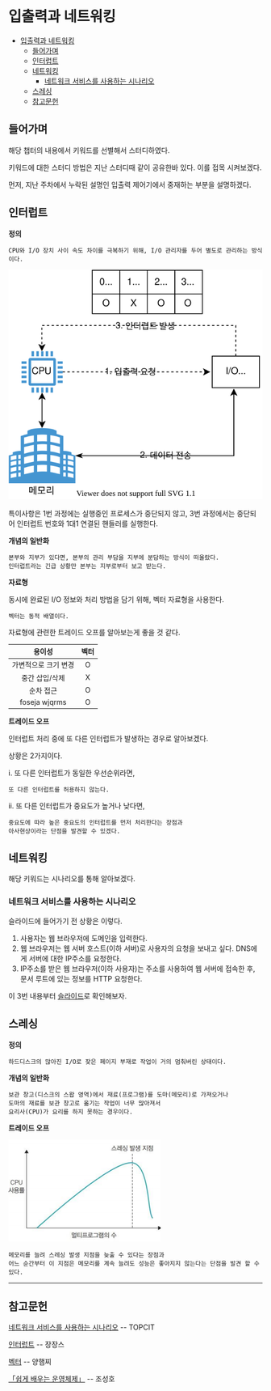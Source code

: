 # 입출력과 네트워킹

- [입출력과 네트워킹](#입출력과-네트워킹)
  - [들어가며](#들어가며)
  - [인터럽트](#인터럽트)
  - [네트워킹](#네트워킹)
    - [네트워크 서비스를 사용하는 시나리오](#네트워크-서비스를-사용하는-시나리오)
  - [스레싱](#스레싱)
  - [참고문헌](#참고문헌)

## 들어가며

해당 챕터의 내용에서 키워드를 선별해서 스터디하였다.

키워드에 대한 스터디 방법은 지난 스터디때 같이 공유한바 있다. 이를 접목 시켜보겠다.

먼저, 지난 주차에서 누락된 설명인 입출력 제어기에서 중재하는 부분을 설명하겠다.

## 인터럽트

**정의**
  
    CPU와 I/O 장치 사이 속도 차이를 극복하기 위해, I/O 관리자를 두어 별도로 관리하는 방식이다.

![Interrupt](assets/interrupt.drawio.svg)

특이사항은 1번 과정에는 실행중인 프로세스가 중단되지 않고, 3번 과정에서는 중단되어 인터럽트 번호와 1대1 연결된 핸들러를 실행한다.

**개념의 일반화**

    본부와 지부가 있다면, 본부의 관리 부담을 지부에 분담하는 방식이 떠올랐다. 
    인터럽트라는 긴급 상황만 본부는 지부로부터 보고 받는다.

**자료형**

동시에 완료된 I/O 정보와 처리 방법을 담기 위해, 벡터 자료형을 사용한다.

    벡터는 동적 배열이다.

자료형에 관련한 트레이드 오프를 알아보는게 좋을 것 같다.

|        용이성        | 벡터  |
| :------------------: | :---: |
| 가변적으로 크기 변경 |   O   |
|    중간 삽입/삭제    |   X   |
|      순차 접근       |   O   |
|    foseja wjqrms     |   O   |

**트레이드 오프**
  
인터럽트 처리 중에 또 다른 인터럽트가 발생하는 경우로 알아보겠다.

상황은 2가지이다.

ⅰ. 또 다른 인터럽트가 동일한 우선순위라면,

    또 다른 인터럽트를 허용하지 않는다.

ⅱ. 또 다른 인터럽트가 중요도가 높거나 낮다면,

    중요도에 따라 높은 중요도의 인터럽트를 먼저 처리한다는 장점과
    아사현상이라는 단점을 발견할 수 있겠다.

## 네트워킹

해당 키워드는 시나리오를 통해 알아보겠다.

### 네트워크 서비스를 사용하는 시나리오

슬라이드에 들어가기 전 상황은 이렇다.

1. 사용자는 웹 브라우저에 도메인을 입력한다.
2. 웹 브라우저는 웹 서버 호스트(이하 서버)로 사용자의 요청을 보내고 싶다.
    DNS에게 서버에 대한 IP주소를 요청한다.
3. IP주소를 받은 웹 브라우저(이하 사용자)는 주소를 사용하여 웹 서버에 접속한 후, 문서 루트에 있는 정보를 HTTP 요청한다.

이 3번 내용부터 [슬라이드](https://slides.com/kimyongki/deck-170a33/embed)로 확인해보자.

## 스레싱

**정의**
    
    하드디스크의 많아진 I/O로 잦은 페이지 부재로 작업이 거의 멈춰버린 상태이다.

**개념의 일반화**

    보관 창고(디스크의 스왑 영역)에서 재료(프로그램)를 도마(메모리)로 가져오거나 
    도마의 재료를 보관 창고로 옮기는 작업이 너무 많아져서 
    요리사(CPU)가 요리를 하지 못하는 경우이다.
  
**트레이드 오프**

![Thrashing](assets/thrashing.png)

    메모리를 늘려 스레싱 발생 지점을 늦출 수 있다는 장점과
    어느 순간부터 이 지점은 메모리를 계속 늘려도 성능은 좋아지지 않는다는 단점을 발견 할 수 있다.

<hr/>

## 참고문헌

[네트워크 서비스를 사용하는 시나리오](https://www.topcit.or.kr/upload/edubox/essence/ess_ko_03/index.html) -- TOPCIT

[인터럽트](https://zangzangs.tistory.com/106) -- 장장스

[벡터](https://jhnyang.tistory.com/230) -- 양햄찌

[「쉽게 배우는 운영체제」](http://www.yes24.com/Product/Goods/62054527) -- 조성호